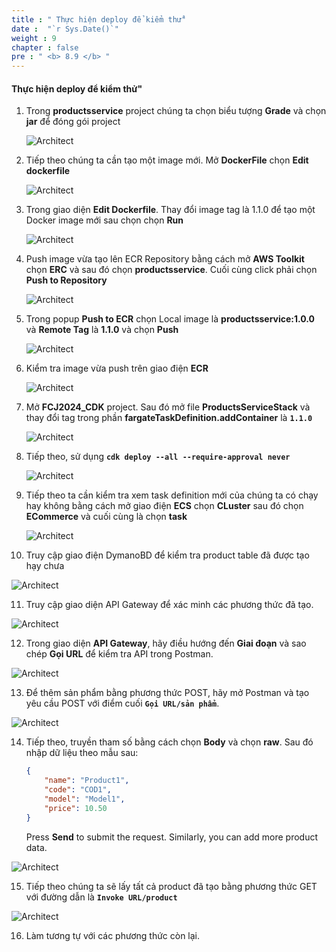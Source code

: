 ```yaml
---
title : " Thực hiện deploy để kiểm thử"
date :  "`r Sys.Date()`" 
weight : 9
chapter : false
pre : " <b> 8.9 </b> "
---
```


#### Thực hiện deploy để kiểm thử"

1. Trong **productsservice** project chúng ta chọn biểu tượng **Grade** và chọn **jar** để đóng gói project

   ![Architect](/images/8/createRepositories/21.png?featherlight=false&width=60pc)

2. Tiếp theo chúng ta cần tạo một image mới. Mở **DockerFile** chọn **Edit dockerfile**

   ![Architect](/images/8/createRepositories/22.png?featherlight=false&width=60pc)

3. Trong giao diện **Edit Dockerfile**. Thay đổi image tag là 1.1.0 để tạo một Docker image mới sau chọn chọn **Run**

   ![Architect](/images/8/createRepositories/23.png?featherlight=false&width=60pc)

4. Push image vừa tạo lên ECR Repository bằng cách mở **AWS Toolkit** chọn **ERC** và sau đó chọn **productsservice**. Cuối cùng click phải chọn **Push to Repository**

   ![Architect](/images/8/createRepositories/24.png?featherlight=false&width=60pc)

5. Trong popup **Push to ECR** chọn Local image là **productsservice:1.0.0** và **Remote Tag** là **1.1.0** và chọn **Push**

   ![Architect](/images/8/createRepositories/25.png?featherlight=false&width=60pc)

6. Kiểm tra image vừa push trên giao điện **ECR**

   ![Architect](/images/8/createRepositories/26.png?featherlight=false&width=60pc)

7. Mở **FCJ2024_CDK** project. Sau đó mở file **ProductsServiceStack** và thay đổi tag trong phần **fargateTaskDefinition.addContainer** là **```1.1.0```**

   ![Architect](/images/8/createRepositories/27.png?featherlight=false&width=60pc)

8. Tiếp theo, sử dụng **```cdk deploy --all --require-approval never```**

   ![Architect](/images/8/createRepositories/28.png?featherlight=false&width=60pc)

9. Tiếp theo ta cần kiểm tra xem task definition mới của chúng ta có chạy hay không bằng cách mở giao điện **ECS** chọn **CLuster** sau đó chọn **ECommerce** và cuối cùng là chọn **task**

   ![Architect](/images/8/createRepositories/29.png?featherlight=false&width=60pc)

10. Truy cập giao điện DymanoBD để kiểm tra product table đã được tạo hạy chưa

   ![Architect](/images/8/createRepositories/30.png?featherlight=false&width=60pc)

11. Truy cập giao diện API Gateway để xác minh các phương thức đã tạo.

   ![Architect](/images/8/createRepositories/31.png?featherlight=false&width=60pc)

12. Trong giao diện **API Gateway**, hãy điều hướng đến **Giai đoạn** và sao chép **Gọi URL** để kiểm tra API trong Postman.

   ![Architect](/images/8/createRepositories/32.png?featherlight=false&width=60pc)

13. Để thêm sản phẩm bằng phương thức POST, hãy mở Postman và tạo yêu cầu POST với điểm cuối **`Gọi URL/sản phẩm`**.

   ![Architect](/images/8/createRepositories/33.png?featherlight=false&width=60pc)

14. Tiếp theo, truyền tham số bằng cách chọn **Body** và chọn **raw**. Sau đó nhập dữ liệu theo mẫu sau:

    ```json
    {
        "name": "Product1",
        "code": "COD1",
        "model": "Model1",
        "price": 10.50
    }
    ```

    Press **Send** to submit the request. Similarly, you can add more product data.



   ![Architect](/images/8/createRepositories/34.png?featherlight=false&width=60pc)


15.  Tiếp theo chúng ta sẽ lấy tất cả product đã tạo bằng phương thức GET với đường dẫn là  **```Invoke URL/product```**

   ![Architect](/images/8/createRepositories/35.png?featherlight=false&width=60pc)

16. Làm tương tự với các phương thức còn lại.

